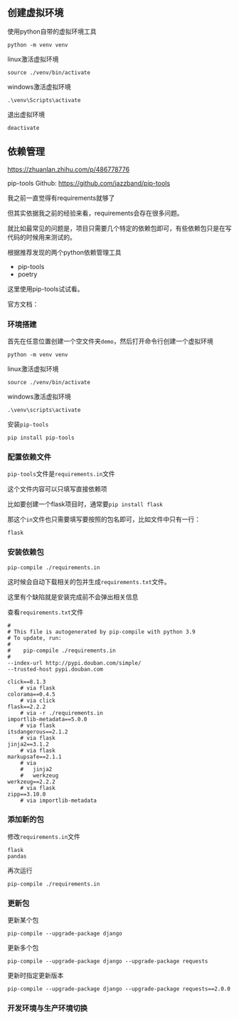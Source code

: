 ## 创建虚拟环境

使用python自带的虚拟环境工具

```
python -m venv venv
```

linux激活虚拟环境

```
source ./venv/bin/activate	
```

windows激活虚拟环境

```
.\venv\Scripts\activate
```



退出虚拟环境

```
deactivate
```

## 依赖管理

https://zhuanlan.zhihu.com/p/486778776

pip-tools Github: https://github.com/jazzband/pip-tools

我之前一直觉得有requirements就够了

但其实依据我之前的经验来看，requirements会存在很多问题。

就比如最常见的问题是，项目只需要几个特定的依赖包即可，有些依赖包只是在写代码的时候用来测试的。

根据推荐发现的两个python依赖管理工具

- pip-tools 
- poetry

这里使用pip-tools试试看。



官方文档：

### 环境搭建

首先在任意位置创建一个空文件夹`demo`，然后打开命令行创建一个虚拟环境

```
python -m venv venv
```

linux激活虚拟环境

```
source ./venv/bin/activate
```

windows激活虚拟环境

```
.\venv\scripts\activate
```



安装`pip-tools`

```
pip install pip-tools
```

### 配置依赖文件

`pip-tools`文件是`requirements.in`文件

这个文件内容可以只填写直接依赖项

比如要创建一个flask项目时，通常要`pip install flask`

那这个`in`文件也只需要填写要按照的包名即可，比如文件中只有一行：

```
flask
```

### 安装依赖包

```
pip-compile ./requirements.in
```

这时候会自动下载相关的包并生成`requirements.txt`文件。

这里有个缺陷就是安装完成前不会弹出相关信息

查看`requirements.txt`文件

```
#
# This file is autogenerated by pip-compile with python 3.9
# To update, run:
#
#    pip-compile ./requirements.in
#
--index-url http://pypi.douban.com/simple/
--trusted-host pypi.douban.com

click==8.1.3
    # via flask
colorama==0.4.5
    # via click
flask==2.2.2
    # via -r ./requirements.in
importlib-metadata==5.0.0
    # via flask
itsdangerous==2.1.2
    # via flask
jinja2==3.1.2
    # via flask
markupsafe==2.1.1
    # via
    #   jinja2
    #   werkzeug
werkzeug==2.2.2
    # via flask
zipp==3.10.0
    # via importlib-metadata

```

### 添加新的包

修改`requirements.in`文件

```
flask
pandas
```

再次运行

```
pip-compile ./requirements.in
```



### 更新包

更新某个包

```
pip-compile --upgrade-package django
```

更新多个包

```
pip-compile --upgrade-package django --upgrade-package requests
```

更新时指定更新版本

```
pip-compile --upgrade-package django --upgrade-package requests==2.0.0
```

### 开发环境与生产环境切换
